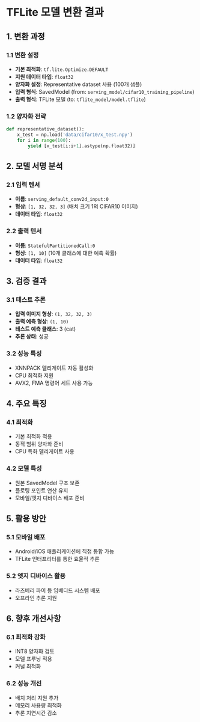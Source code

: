 # TFLite 모델 변환 결과

## 1. 변환 과정

### 1.1 변환 설정
- **기본 최적화**: `tf.lite.Optimize.DEFAULT`
- **지원 데이터 타입**: `float32`
- **양자화 설정**: Representative dataset 사용 (100개 샘플)
- **입력 형식**: SavedModel (from: `serving_model/cifar10_training_pipeline`)
- **출력 형식**: TFLite 모델 (to: `tflite_model/model.tflite`)

### 1.2 양자화 전략
```python
def representative_dataset():
    x_test = np.load('data/cifar10/x_test.npy')
    for i in range(100):
        yield [x_test[i:i+1].astype(np.float32)]
```

## 2. 모델 서명 분석

### 2.1 입력 텐서
- **이름**: `serving_default_conv2d_input:0`
- **형상**: `[1, 32, 32, 3]` (배치 크기 1의 CIFAR10 이미지)
- **데이터 타입**: `float32`

### 2.2 출력 텐서
- **이름**: `StatefulPartitionedCall:0`
- **형상**: `[1, 10]` (10개 클래스에 대한 예측 확률)
- **데이터 타입**: `float32`

## 3. 검증 결과

### 3.1 테스트 추론
- **입력 이미지 형상**: `(1, 32, 32, 3)`
- **출력 예측 형상**: `(1, 10)`
- **테스트 예측 클래스**: 3 (cat)
- **추론 상태**: 성공

### 3.2 성능 특성
- XNNPACK 델리게이트 자동 활성화
- CPU 최적화 지원
- AVX2, FMA 명령어 세트 사용 가능

## 4. 주요 특징

### 4.1 최적화
- 기본 최적화 적용
- 동적 범위 양자화 준비
- CPU 특화 델리게이트 사용

### 4.2 모델 특성
- 원본 SavedModel 구조 보존
- 플로팅 포인트 연산 유지
- 모바일/엣지 디바이스 배포 준비

## 5. 활용 방안

### 5.1 모바일 배포
- Android/iOS 애플리케이션에 직접 통합 가능
- TFLite 인터프리터를 통한 효율적 추론

### 5.2 엣지 디바이스 활용
- 라즈베리 파이 등 임베디드 시스템 배포
- 오프라인 추론 지원

## 6. 향후 개선사항

### 6.1 최적화 강화
- INT8 양자화 검토
- 모델 프루닝 적용
- 커널 최적화

### 6.2 성능 개선
- 배치 처리 지원 추가
- 메모리 사용량 최적화
- 추론 지연시간 감소 